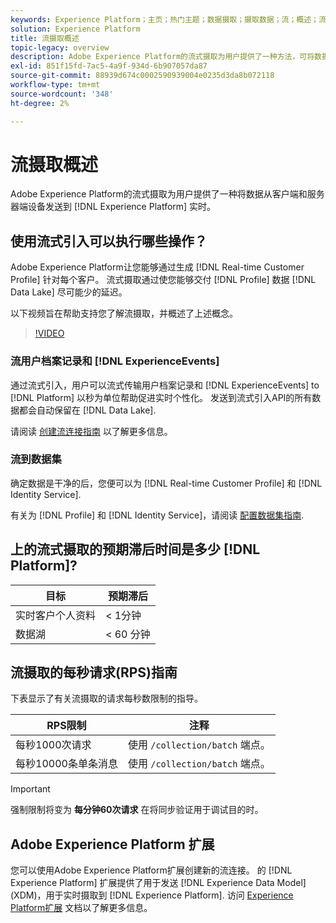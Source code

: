 ```yaml
---
keywords: Experience Platform；主页；热门主题；数据摄取；摄取数据；流；概述；流摄取；延迟；流延迟；
solution: Experience Platform
title: 流摄取概述
topic-legacy: overview
description: Adobe Experience Platform的流式摄取为用户提供了一种方法，可将数据从客户端和服务器端设备实时发送到Experience Platform。
exl-id: 851f15fd-7ac5-4a9f-934d-6b907057da87
source-git-commit: 88939d674c0002590939004e0235d3da8b072118
workflow-type: tm+mt
source-wordcount: '348'
ht-degree: 2%

---
```


# 流摄取概述

Adobe Experience Platform的流式摄取为用户提供了一种将数据从客户端和服务器端设备发送到 [!DNL Experience Platform] 实时。

## 使用流式引入可以执行哪些操作？

Adobe Experience Platform让您能够通过生成 [!DNL Real-time Customer Profile] 针对每个客户。 流式摄取通过使您能够交付 [!DNL Profile] 数据 [!DNL Data Lake] 尽可能少的延迟。

以下视频旨在帮助支持您了解流摄取，并概述了上述概念。

>[!VIDEO](https://video.tv.adobe.com/v/28425?quality=12&learn=on)

### 流用户档案记录和 [!DNL ExperienceEvents]

通过流式引入，用户可以流式传输用户档案记录和 [!DNL ExperienceEvents] to [!DNL Platform] 以秒为单位帮助促进实时个性化。 发送到流式引入API的所有数据都会自动保留在 [!DNL Data Lake].

请阅读 [创建流连接指南](../tutorials/create-streaming-connection.md) 以了解更多信息。

### 流到数据集

确定数据是干净的后，您便可以为 [!DNL Real-time Customer Profile] 和 [!DNL Identity Service].

有关为 [!DNL Profile] 和 [!DNL Identity Service]，请阅读 [配置数据集指南](../../profile/tutorials/dataset-configuration.md).

## 上的流式摄取的预期滞后时间是多少 [!DNL Platform]?

| 目标 | 预期滞后 |
| --------- | ---------------- |
| 实时客户个人资料 | &lt; 1分钟 |
| 数据湖 | &lt; 60 分钟 |

## 流摄取的每秒请求(RPS)指南

下表显示了有关流摄取的请求每秒数限制的指导。

| RPS限制 | 注释 |
| --- | --- |
| 每秒1000次请求 | 使用 `/collection/batch` 端点。 |
| 每秒10000条单条消息 | 使用 `/collection/batch` 端点。 |

>[!IMPORTANT]
>
>强制限制将变为 **每分钟60次请求** 在将同步验证用于调试目的时。

## Adobe Experience Platform 扩展

您可以使用Adobe Experience Platform扩展创建新的流连接。 的 [!DNL Experience Platform] 扩展提供了用于发送 [!DNL Experience Data Model] (XDM)，用于实时摄取到 [!DNL Experience Platform]. 访问 [Experience Platform扩展](../../tags/extensions/client/sdk/overview.md) 文档以了解更多信息。
